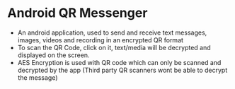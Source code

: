 # Android QR Messenger

* An android application, used to send and receive text messages, images, videos and recording in an encrypted QR format
* To scan the QR Code, click on it, text/media will be decrypted and displayed on the screen.
* AES Encryption is used with QR code which can only be scanned and decrypted by the app (Third party QR scanners wont be able to decrypt the message)